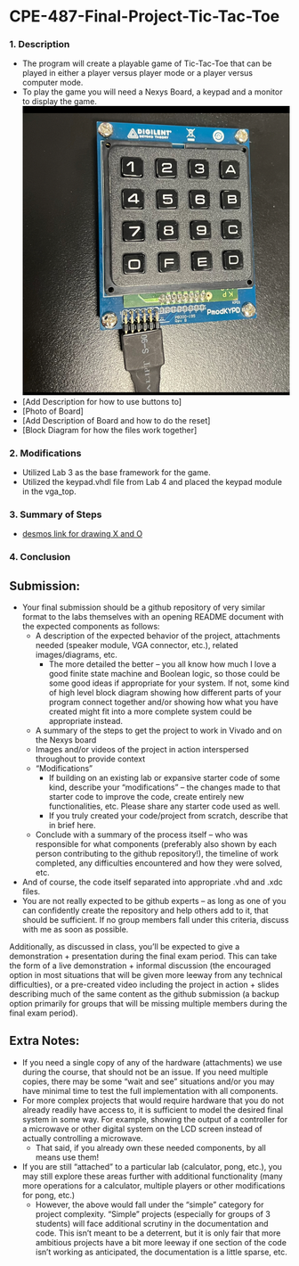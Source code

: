 # CPE-487-Final-Project-Tic-Tac-Toe
### 1. Description
  * The program will create a playable game of Tic-Tac-Toe that can be played in either a player versus player mode or a player versus computer mode.
  *  To play the game you will need a Nexys Board, a keypad and a monitor to display the game.
     ![photo of keypad](/Images/keypad.jpg)
  * [Add Description for how to use buttons to]
  * [Photo of Board]
  * [Add Description of Board and how to do the reset]
  * [Block Diagram for how the files work together]

### 2. Modifications
 * Utilized Lab 3 as the base framework for the game.
 * Utilized the keypad.vhdl file from Lab 4 and placed the keypad module in the vga_top.

### 3. Summary of Steps
* [desmos link for drawing X and O](https://www.desmos.com/calculator/irfxf6ciac)

### 4. Conclusion
## Submission:
* Your final submission should be a github repository of very similar format to the labs themselves with an opening README document with the expected components as follows:
	* A description of the expected behavior of the project, attachments needed (speaker module, VGA connector, etc.), related images/diagrams, etc.
		* The more detailed the better – you all know how much I love a good finite state machine and Boolean logic, so those could be some good ideas if appropriate for your system. If not, some kind of high level block diagram showing how different parts of your program connect together and/or showing how what you have created might fit into a more complete system could be appropriate instead.
	* A summary of the steps to get the project to work in Vivado and on the Nexys board
	* Images and/or videos of the project in action interspersed throughout to provide context
	* “Modifications”
		* If building on an existing lab or expansive starter code of some kind, describe your “modifications” – the changes made to that starter code to improve the code, create entirely new functionalities, etc. Please share any starter code used as well.
		* If you truly created your code/project from scratch, describe that in brief here.
	* Conclude with a summary of the process itself – who was responsible for what components (preferably also shown by each person contributing to the github repository!), the timeline of work completed, any difficulties encountered and how they were solved, etc.
* And of course, the code itself separated into appropriate .vhd and .xdc files.
* You are not really expected to be github experts – as long as one of you can confidently create the repository and help others add to it, that should be sufficient. If no group members fall under this criteria, discuss with me as soon as possible.

Additionally, as discussed in class, you’ll be expected to give a demonstration + presentation during the final exam period. This can take the form of a live demonstration + informal discussion (the encouraged option in most situations that will be given more leeway from any technical difficulties), or a pre-created video including the project in action + slides describing much of the same content as the github submission (a backup option primarily for groups that will be missing multiple members during the final exam period).

## Extra Notes:

* If you need a single copy of any of the hardware (attachments) we use during the course, that should not be an issue. If you need multiple copies, there may be some “wait and see” situations and/or you may have minimal time to test the full implementation with all components.
* For more complex projects that would require hardware that you do not already readily have access to, it is sufficient to model the desired final system in some way. For example, showing the output of a controller for a microwave or other digital system on the LCD screen instead of actually controlling a microwave.
	* That said, if you already own these needed components, by all means use them!
* If you are still “attached” to a particular lab (calculator, pong, etc.), you may still explore these areas further with additional functionality (many more operations for a calculator, multiple players or other modifications for pong, etc.)
	* However, the above would fall under the “simple” category for project complexity. “Simple” projects (especially for groups of 3 students) will face additional scrutiny in the documentation and code. This isn’t meant to be a deterrent, but it is only fair that more ambitious projects have a bit more leeway if one section of the code isn’t working as anticipated, the documentation is a little sparse, etc.
